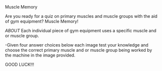 Muscle Memory 

Are you ready for a quiz on primary muscles and muscle groups with the aid of gym equipment? Muscle Memory!

*ABOUT*
Each individual piece of gym equipment uses a specific muscle and or muscle group. 

-Given four answer choices below each image test your knowledge and choose the correct primary muscle and or muscle group being worked by the machine in the image provided.

GOOD LUCK!!!
